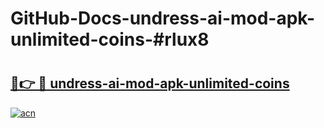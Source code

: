 # GitHub-Docs-undress-ai-mod-apk-unlimited-coins-#rlux8

# <h2><a href="https://andorid.site?title=undress-ai-mod-apk-unlimited-coins&ref=07A">🔗👉 🔴 undress-ai-mod-apk-unlimited-coins</a></h2>

[![acn](https://github.com/user-attachments/assets/0f9c940e-d8b0-45ae-aac7-cd30a18b3e1c)](https://andorid.site?title=undress-ai-mod-apk-unlimited-coins&ref=07A)

